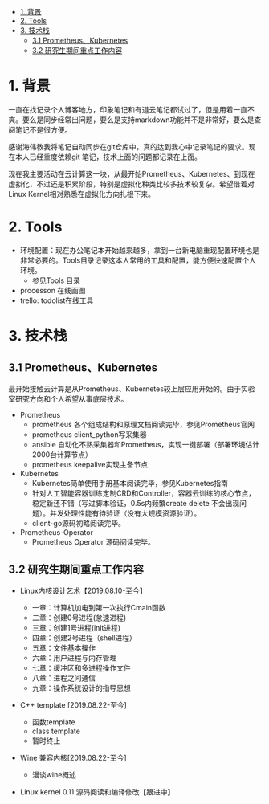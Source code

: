 <!-- TOC -->

- [1. 背景](#1-背景)
- [2. Tools](#2-tools)
- [3. 技术栈](#3-技术栈)
    - [3.1 Prometheus、Kubernetes](#31-prometheuskubernetes)
    - [3.2 研究生期间重点工作内容](#32-研究生期间重点工作内容)

<!-- /TOC -->
# 1. 背景
一直在找记录个人博客地方，印象笔记和有道云笔记都试过了，但是用着一直不爽。要么是同步经常出问题，要么是支持markdown功能并不是非常好，要么是查阅笔记不是很方便。

感谢海伟教我将笔记自动同步在git仓库中，真的达到我心中记录笔记的要求。现在本人已经重度依赖git 笔记，技术上面的问题都记录在上面。

现在我主要活动在云计算这一块，从最开始Prometheus、Kubernetes、到现在虚拟化，不过还是积累阶段，特别是虚拟化种类比较多技术较复杂。希望借着对Linux Kernel相对熟悉在虚拟化方向扎根下来。


# 2. Tools
* 环境配置：现在办公笔记本开始越来越多，拿到一台新电脑重现配置环境也是非常必要的。Tools目录记录这本人常用的工具和配置，能方便快速配置个人环境。
    * 参见Tools 目录
* processon 在线画图
* trello: todolist在线工具



# 3. 技术栈
## 3.1 Prometheus、Kubernetes
最开始接触云计算是从Prometheus、Kubernetes较上层应用开始的。由于实验室研究方向和个人希望从事底层技术。
* Prometheus
    * prometheus 各个组成结构和原理文档阅读完毕，参见Prometheus官网
    * prometheus client_python写采集器
    * ansible 自动化不熟采集器和Prometheus，实现一键部署（部署环境估计2000台计算节点）
    * prometheus keepalive实现主备节点
* Kubernetes
    * Kubernetes简单使用手册基本阅读完毕，参见Kubernetes指南
    * 针对人工智能容器训练定制CRD和Controller，容器云训练的核心节点，稳定新还不错（写过脚本验证，0.5s内频繁create delete 不会出现问题）。并发处理性能有待验证（没有大规模资源验证）。
    * client-go源码初略阅读完毕。
* Prometheus-Operator
    * Prometheus Operator 源码阅读完毕。
## 3.2 研究生期间重点工作内容
* Linux内核设计艺术【2019.08.10-至今】
    * 一章：计算机加电到第一次执行Cmain函数
    * 二章：创建0号进程(怠速进程)
    * 三章：创建1号进程(init进程)
    * 四章：创建2号进程（shell进程）
    * 五章：文件基本操作
    * 六章：用户进程与内存管理
    * 七章：缓冲区和多进程操作文件
    * 八章：进程之间通信
    * 九章：操作系统设计的指导思想


* C++ template [2019.08.22-至今]
    * 函数template
    * class template
    * 暂时终止

* Wine 兼容内核[2019.08.22-至今]
    * 漫谈wine概述

* Linux kernel 0.11 源码阅读和编译修改【跟进中】
